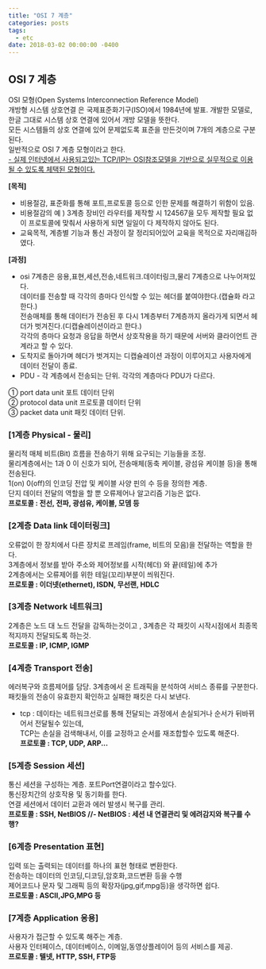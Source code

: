 ```yaml
---
title: "OSI 7 계층"
categories: posts
tags:
  - etc
date: 2018-03-02 00:00:00 -0400
---
```



## OSI 7 계층

OSI 모형(Open Systems Interconnection Reference Model)  
개방형 시스템 상호연결 은 국제표준화기구(ISO)에서 1984년에 발표. 개발한 모델로,   
한글 그대로 시스템 상호 연결에 있어서 개방 모델을 뜻한다.  
모든 시스템들의 상호 연결에 있어 문제없도록 표준을 만든것이며 7개의 계층으로 구분된다.  
일반적으로 OSI 7 계층 모형이라고 한다.  
 <ins> - 실제 인터넷에서 사용되고있는 TCP/IP는 OSI참조모델을 기반으로 실무적으로 이용될 수 있도록 체택된 모형이다.</ins>  


**[목적]**
- 비용절감, 표준화를 통해 포트,프로토콜 등으로 인한 문제를 해결하기 위함이 있음.  
- 비용절감의 예 ) 3계층 장비인 라우터를 제작할 시 124567을 모두 제작할 필요 없이 프로토콜에 맞춰서 사용하게 되면 일일이 다 제작하지 않아도 된다.  
- 교육목적, 계층별 기능과 통신 과정이 잘 정리되어있어 교육을 목적으로 자리매김하였다.  


**[과정]**
- osi 7계층은 응용,표현,세션,전송,네트워크.데이터링크,물리 7계층으로 나누어져있다.  
 데이터를 전송할 때 각각의 층마다 인식할 수 있는 헤더를 붙여야한다.(캡슐화 라고 한다.)  
 전송매체를 통해 데이터가 전송된 후 다시 1계층부터 7계층까지 올라가게 되면서 헤더가 벗겨진다.(디캡슐레이션이라고 한다.)  
 각각의 층마다 요청과 응답을 하면서 상호작용을 하기 때문에 서버와 클라이언트 관계라고 할 수 있다.  
 - 도착지로 돌아가며 헤더가 벗겨지는 디캡슐레이션 과정이 이루어지고 사용자에게 데이터 전달이 종료.  
 - PDU - 각 계층에서 전송되는 단위. 각각의 계층마다 PDU가 다르다.  

 ① port data unit 포트 데이터 단위    
 ② protocol data unit 프로토콜 데이터 단위  
 ③ packet data unit 패킷 데이터 단위.  


### [1계층 Physical - 물리]
물리적 매체 비트(Bit) 흐름을 전송하기 위해 요구되는 기능들을 조정.  
물리계층에서는 1과 0 이 신호가 되어, 전송매체(동축 케이블, 광섬유 케이블 등)을 통해 전송된다.  
1(on) 0(off)의 인코딩 전압 및 케이블 사양 핀의 수 등을 정의한 계층.  
단지 데이터 전달의 역할을 할 뿐 오류제어나 알고리즘 기능은 없다.  
**프로토콜 : 전선, 전파, 광섬유, 케이블, 모뎀 등**


### [2계층 Data link 데이터링크]
오류없이 한 장치에서 다른 장치로 프레임(frame, 비트의 모음)을 전달하는 역할을 한다.  
3계층에서 정보를 받아 주소와 제어정보를 시작(헤더) 와 끝(테일)에 추가  
2계층에서는 오류제어를 위한 테일(꼬리)부분이 씌워진다.  
**프로토콜 : 이더넷(ethernet), ISDN, 무선랜, HDLC**


### [3계층 Network 네트워크]
2계층은 노드 대 노드 전달을 감독하는것이고 , 3계층은  각 패킷이 시작시점에서 최종목적지까지 전달되도록 하는것.   
**프로토콜 : IP, ICMP, IGMP**


### [4계층 Transport 전송]
에러복구와 흐름제어를 담당. 3계층에서 온 트래픽을 분석하여 서비스 종류를 구분한다.  
패킷들의 전송이 유효한지 확인하고 실패한 패킷은 다시 보낸다.  
- tcp : 데이타는 네트워크선로를 통해 전달되는 과정에서 손실되거나 순서가 뒤바뀌어서 전달될수 있는데,   
TCP는 손실을 검색해내서, 이를 교정하고 순서를 재조합할수 있도록 해준다.  
**프로토콜 : TCP, UDP, ARP...**  


### [5계층 Session 세션]
통신 세션을 구성하는 계층. 포트Port연결이라고 할수있다.  
통신장치간의 상호작용 및 동기화를 한다.  
연결 세션에서 데이터 교환과 에러 발생시 복구를 관리.  
**프로토콜 : SSH, NetBIOS   //- NetBIOS : 세션 내 연결관리 및 에려감지와 복구를 수행?**  


### [6계층 Presentation 표현]
입력 또는 출력되는 데이터를 하나의 표현 형태로 변환한다.  
전송하는 데이터의 인코딩,디코딩,암호화,코드변환 등을 수행  
제어코드나 문자 및 그래픽 등의 확장자(jpg,gif,mpg등)을 생각하면 쉽다.  
**프로토콜 : ASCII,JPG,MPG 등**  


### [7계층 Application 응용]
사용자가 접근할 수 있도록 해주는 계층.  
사용자 인터페이스, 데이터베이스, 이메일,동영상플레이어 등의 서비스를 제공.  
**프로토콜 : 텔넷, HTTP, SSH, FTP등**  

